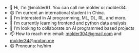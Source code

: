 - 👋 Hi, I’m @molder91. You can call me molder or molder34.
- 😄 I'm current an international student in China. 
- 👀 I’m interested in AI programming, ML, DL, RL, and more.
- 🌱 I’m currently learning frontend and python data analysis
- 💞️ I’m looking to collaborate on AI programmed based projects
- 📫 How to reach me: email: molder304@gmail.com and molder34@proton.me
- 😄 Pronouns: he/him

<!---
molder91/molder91 is a ✨ special ✨ repository because its `README.md` (this file) appears on your GitHub profile.
You can click the Preview link to take a look at your changes.
--->
